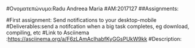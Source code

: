 #Ονοματεπώνυμο:Radu Andreea Maria 
#AM:2017127
##Assignments:

#First assignment:
Send notifications to your desktop-mobile
#Deliverables:send a notifcation when a big task completes, eg download, compiling, etc
#Link to Asciinema :https://asciinema.org/a/F6zLAmAcIhabfKyGGsPUkW9kk
#Description:
